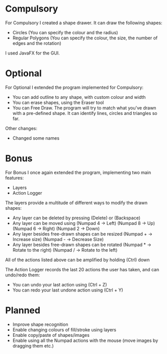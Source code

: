 # Compulsory  
  
For Compulsory I created a shape drawer. It can draw the following shapes:  
* Circles (You can specify the colour and the radius)  
* Regular Polygons (You can specify the colour, the size, the number of edges and the rotation)  
  
I used JavaFX for the GUI.  
  
# Optional  
  
For Optional I extended the program implemented for Compulsory:  
* You can add outline to any shape, with custom colour and width  
* You can erase shapes, using the Eraser tool  
* You can Free Draw. The program will try to match what you've drawn with a pre-defined shape. It can identify lines, circles and triangles so far.  
  
Other changes:  
* Changed some names  
  
# Bonus  
  
For Bonus I once again extended the program, implementing two main features:  
* Layers  
* Action Logger  
  
The layers provide a multitude of different ways to modify the drawn shapes:  
* Any layer can be deleted by pressing (Delete) or (Backspace)  
* Any layer can be moved using (Numpad 4 -> Left) (Numpad 8 -> Up) (Numpad 6 -> Right) (Numpad 2 -> Down)  
* Any layer besides free-drawn shapes can be resized (Numpad + -> Increase size) (Numpad - -> Decrease Size)  
* Any layer besides free-drawn shapes can be rotated (Numpad * -> Rotate to the right) (Numpad / -> Rotate to the left)  
  
All of the actions listed above can be amplified by holding (Ctrl) down  
  
The Action Logger records the last 20 actions the user has taken, and can undo/redo them:  
* You can undo your last action using (Ctrl + Z)  
* You can redo your last undone action using (Ctrl + Y)  
  
# Planned  
  
* Improve shape recognition  
* Enable changing colours of fill/stroke using layers  
* Enable copy/paste of shapes/images  
* Enable using all the Numpad actions with the mouse (move images by dragging them etc.)

